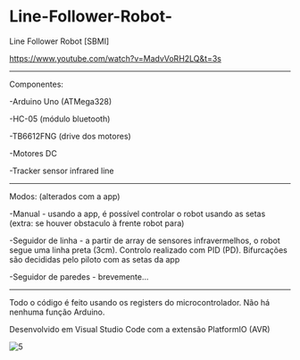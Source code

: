 # Line-Follower-Robot-
Line Follower Robot [SBMI]

https://www.youtube.com/watch?v=MadvVoRH2LQ&t=3s

___________

Componentes: 

-Arduino Uno (ATMega328)

-HC-05 (módulo bluetooth)

-TB6612FNG (drive dos motores)

-Motores DC

-Tracker sensor infrared line

___________

Modos: (alterados com a app)

-Manual - usando a app, é possível controlar o robot usando as setas (extra: se houver obstaculo à frente robot para)

-Seguidor de linha - a partir de array de sensores infravermelhos, o robot segue uma linha preta (3cm). Controlo realizado com PID (PD). Bifurcações são decididas pelo piloto com as setas da app

-Seguidor de paredes - brevemente...

___________

Todo o código é feito usando os registers do microcontrolador. Não há nenhuma função Arduino.

Desenvolvido em Visual Studio Code com a extensão PlatformIO (AVR)


![5](https://user-images.githubusercontent.com/78873689/116214672-d4818100-a73e-11eb-98e8-b776c66e3dfb.jpg)



